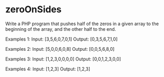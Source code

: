 # zeroOnSides

Write a PHP program that pushes half of the zeros in a given array to the beginning of the array, and the other half to the end.

Examples 1:
Input: [3,5,6,0,7,0,1]
Output: [0,3,5,6,7,1,0]

Examples 2:
Input: [5,0,0,6,0,8]
Output: [0,0,5,6,8,0]

Examples 3:
Input: [1,2,3,0,0,0,0]
Output: [0,0,1,2,3,0,0]

Examples 4:
Input: [1,2,3]
Output: [1,2,3]
